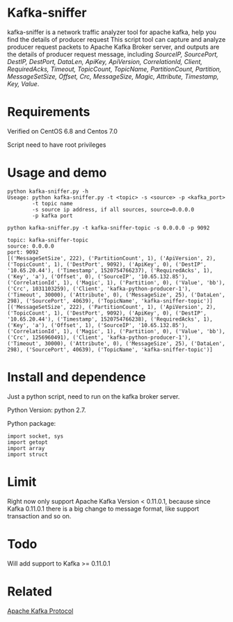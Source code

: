 # Kafka-sniffer
kafka-sniffer is a network traffic analyzer tool for apache kafka, help you find the details of producer request
This script tool can capture and analyze producer request packets to Apache Kafka Broker server, and outputs are the details of producer request message, including *SourceIP, SourcePort, DestIP, DestPort, DataLen, ApiKey, ApiVersion, CorrelationId, Client, RequiredAcks, Timeout, TopicCount, TopicName, PartitionCount, Partition, MessageSetSize, Offset, Crc, MessageSize, Magic, Attribute, Timestamp, Key, Value*.


# Requirements
Verified on CentOS 6.8 and Centos 7.0

Script need to have root privileges



# Usage and demo

```
python kafka-sniffer.py -h
Useage: python kafka-sniffer.py -t <topic> -s <source> -p <kafka_port>
        -t topic name
        -s source ip address, if all sources, source=0.0.0.0
        -p kafka port
```

```
python kafka-sniffer.py -t kafka-sniffer-topic -s 0.0.0.0 -p 9092

topic: kafka-sniffer-topic
source: 0.0.0.0
port: 9092
[('MessageSetSize', 222), ('PartitionCount', 1), ('ApiVersion', 2), ('TopicCount', 1), ('DestPort', 9092), ('ApiKey', 0), ('DestIP', '10.65.20.44'), ('Timestamp', 1520754766237), ('RequiredAcks', 1), ('Key', 'a'), ('Offset', 0), ('SourceIP', '10.65.132.85'), ('CorrelationId', 1), ('Magic', 1), ('Partition', 0), ('Value', 'bb'), ('Crc', 1031103259), ('Client', 'kafka-python-producer-1'), ('Timeout', 30000), ('Attribute', 0), ('MessageSize', 25), ('DataLen', 298), ('SourcePort', 40639), ('TopicName', 'kafka-sniffer-topic')]
[('MessageSetSize', 222), ('PartitionCount', 1), ('ApiVersion', 2), ('TopicCount', 1), ('DestPort', 9092), ('ApiKey', 0), ('DestIP', '10.65.20.44'), ('Timestamp', 1520754766238), ('RequiredAcks', 1), ('Key', 'a'), ('Offset', 1), ('SourceIP', '10.65.132.85'), ('CorrelationId', 1), ('Magic', 1), ('Partition', 0), ('Value', 'bb'), ('Crc', 1256960491), ('Client', 'kafka-python-producer-1'), ('Timeout', 30000), ('Attribute', 0), ('MessageSize', 25), ('DataLen', 298), ('SourcePort', 40639), ('TopicName', 'kafka-sniffer-topic')]
```



# Install and dependence

Just a python script, need to run on the kafka broker server.

Python Version: python 2.7.

Python package:
```
import socket, sys
import getopt
import array
import struct
```

# Limit
Right now only support Apache Kafka Version < 0.11.0.1, because since Kafka 0.11.0.1 there is a big change to message format, like support transaction and so on.

# Todo
Will add support to Kafka >= 0.11.0.1

# Related
[Apache Kafka Protocol](https://cwiki.apache.org/confluence/display/KAFKA/A+Guide+To+The+Kafka+Protocol)
